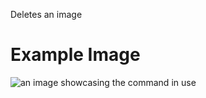 Deletes an image

# Example Image

![an image showcasing the command in use](/static/images/commands/heavensdoor/heavens%20door%20delete.png)